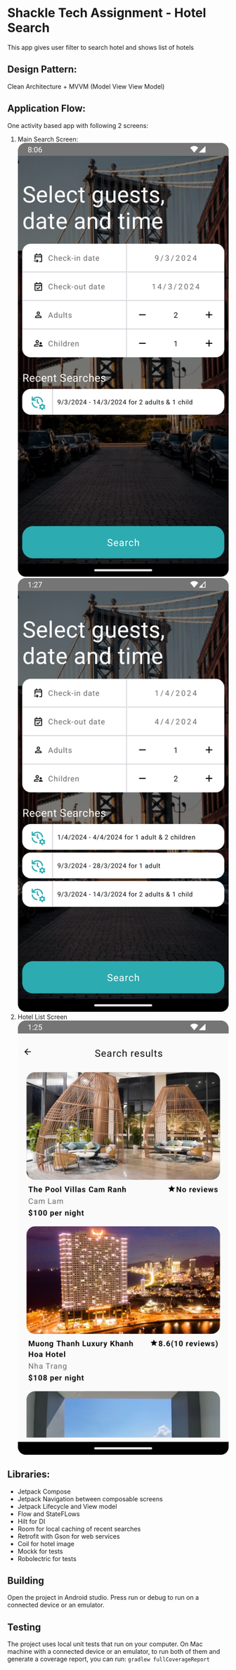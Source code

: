 # Shackle Tech Assignment - Hotel Search
This app gives user filter to search hotel and shows list of hotels

## Design Pattern:
Clean Architecture + MVVM (Model View View Model)

## Application Flow:
One activity based app with following 2 screens:

1. Main Search Screen:
![One Recent Search](screenshots/Search_1_recent_search.png)
![Multiple Recent Search](screenshots%2FSearch_Multiple_recent_searches.png)
2. Hotel List Screen
![Hotel List](screenshots/Hotel_List_Screenshot.png)

## Libraries:
- Jetpack Compose
- Jetpack Navigation between composable screens
- Jetpack Lifecycle and View model
- Flow and StateFLows
- Hilt for DI
- Room for local caching of recent searches
- Retrofit with Gson for web services
- Coil for hotel image  
- Mockk for tests
- Robolectric for tests

## Building
Open the project in Android studio. Press run or debug to run on a connected device or an emulator.

## Testing
The project uses local unit tests that run on your computer. On Mac machine with a connected device or an emulator, to run both of them and generate a coverage report, you can run:
```gradlew fullCoverageReport```